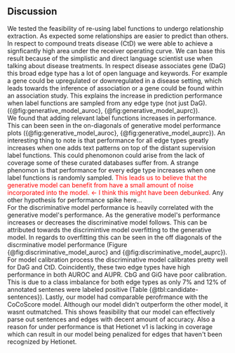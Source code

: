 ## Discussion

We tested the feasibility of re-using label functions to undergo relationship extraction.
As expected some relationships are easier to predict than others.
In respect to compound treats disease (CtD) we were able to achieve a signficantly high area under the receiver operating curve.
We can base this result because of the simplistic and direct language scientist use when talking about disease treatments.
In respect disease associates gene (DaG) this broad edge type has a lot of open language and keywords. 
For example a gene could be upregulated or downregulated in a disease setting, which leads towards the inference of association or a gene could be found within an association study. 
This explains the increase in prediction performance when label functions are sampled from any edge type (not just DaG). ({@fig:generative_model_auroc}, {@fig:generative_model_auprc}).  
We found that adding relevant label functions increases in performance.
This can been seen in the on-diagonals of generative model performance plots ({@fig:generative_model_auroc}, {@fig:generative_model_auprc}).
An interesting thing to note is that performance for all edge types greatly increases when one adds text patterns on top of the distant supervision label functions. 
This could phenomonon could arise from the lack of coverage some of these curated databases suffer from.
A strange phenomon is that performance for every edge type increases when one label functions is randomly sampled.
<span style="color:red">This leads us to believe that the generative model can benefit from have a small amount of noise incorporated into the model.  <- I think this might have been debunked.</span>
Any other hypothesis for performance spike here...  
For the discriminative model performance is heavily correlated with the generative model's performance.
As the generative model's performance increases or decreases the discriminative model follows. 
This can be attributed towards the discrimintive model overfitting to the generative model. 
In regards to overfitting this can be seen in the off diagonals of the discrminative model performance (Figure {@fig:discriminative_model_auroc} and {@fig:discriminative_model_auprc}).  
For model calibration process the discriminative model calibrates pretty well for DaG and CtD.
Coincidently, these two edge types have high performance in both AUROC and AUPR.
CbG and GiG have poor calibration.
This is due to a class imbalance for both edge types as only 7% and 12% of annotated sentenes were labeled positive (Table {@tbl:candidate-sentences}).
Lastly, our model had comparable perofrmance with the CoCoScore model.
Although our model didn't outperform the other model, it wasnt outmatched. 
This shows feasibility that our model can effectively parse out sentences and edges with decent amount of accuracy. 
Also a reason for under performance is that Hetionet v1 is lacking in coverage which can result in our model being penalized for edges that haven't been recognized by Hetionet.

